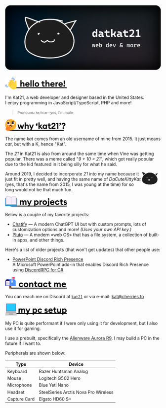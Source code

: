 # ![Cat banner logo](assets/cat2023.svg)

<a id="hello-there">
<picture>
  <source media="(prefers-color-scheme: dark)" srcset="assets/headings/hellothere-light.svg">
  <img width=200 title="hello there!" alt="hello there!" src="assets/headings/hellothere-dark.svg">
</picture>
<br>

I'm Kat21, a web developer and designer based in the United States.   
I enjoy programming in JavaScript/TypeScript, PHP and more!

<blockquote><small>Pronouns: <code>he/him</code>&mdash;yes, I'm male</small></blockquote>

<a id="why-kat21">
<picture>
  <source media="(prefers-color-scheme: dark)" srcset="assets/headings/whyname-light.svg">
  <img width=200 title="why the name 'kat21'?" alt="why the name 'kat21'?" src="assets/headings/whyname-dark.svg">
</picture>
<br>

The name *kat* comes from an old username of mine from 2015. It just means _cat_, but with a K, hence "Kat".

The *21* in Kat21 is also from around the same time when Vine was getting popular. There was a meme called "*9 + 10 = 21*", which got really popular due to the kid featured in it being silly for what he said.

<img align=right src="assets/stickers/cat-open-mouth-small.svg" width=64>

Around 2019, I decided to incorporate *21* into my name because it just fit in pretty well, and having the same name of _DaCuteKittyKat_ (yes, that's the name from 2015, I was young at the time) for so long would not be that much fun.

<a id="my-projects">
<picture>
  <source media="(prefers-color-scheme: dark)" srcset="assets/headings/myprojects-light.svg">
  <img width=200 title="why the name 'kat21'?" alt="why the name 'kat21'?" src="assets/headings/myprojects-dark.svg">
</picture>
<br>

Below is a couple of my favorite projects:

* [Chatify](https://github.com/datkat21/chatgpt-chatify) — A modern ChatGPT UI but with custom prompts, lots of customization options and more! *(Uses your own API key.)*
* [Pluto](https://github.com/datkat21/pluto-web-os) — A modern &laquo;web OS&raquo; that has a file system, a collection of built-in apps, and other things.

Here's a list of older projects (that won't get updates) that other people use:

* [PowerPoint Discord Rich Presence](https://github.com/datkat21/PowerPoint-Discord-RPC)    
  A Microsoft PowerPoint add-in that enables Discord Rich Presence using [DiscordRPC for C#](https://github.com/Lachee/discord-rpc-csharp).

<a id="contact-me">
<picture>
  <source media="(prefers-color-scheme: dark)" srcset="assets/headings/contactme-light.svg">
  <img width=200 title="contact me" alt="contact me" src="assets/headings/contactme-dark.svg">
</picture>
<br>

You can reach me on Discord at [`kat21`](https://discordapp.com/users/352651395683319821) or via e-mail: [kat@cherries.to](mailto:kat@cherries.to)

<a id="my-setup">
<picture>
  <source media="(prefers-color-scheme: dark)" srcset="assets/headings/mysetup-light.svg">
  <img width=200 title="my setup" alt="my setup" src="assets/headings/mysetup-dark.svg">
</picture>
<br>

My PC is quite performant if I were only using it for development, but I also use it for gaming.

I use a prebuilt, specifically the [Alienware Aurora R9](https://www.dell.com/en-us/shop/gaming-and-games/alienware-aurora-r9-gaming-desktop/spd/alienware-aurora-r9-desktop). I may build a PC in the future if I want to.

Peripherals are shown below:

| Type         | Device                               |
| ------------ | ------------------------------------ |
| Keyboard     | Razer Huntsman Analog                |
| Mouse        | Logitech G502 Hero                   |
| Microphone   | Blue Yeti Nano                       |
| Headset      | SteelSeries Arctis Nova Pro Wireless |
| Capture Card | Elgato HD60 S+                       |
